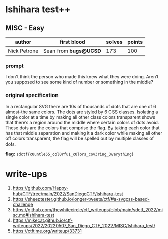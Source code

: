 # Ishihara test++
## MISC - Easy
| author | first blood             | solves | points |
| --- |-------------------------| -- | --- |
| Nick Petrone | Sean from **bugs@UCSD** | 173 | 100 |
### prompt
I don't think the person who made this knew what they were doing. Aren’t you supposed to see some kind of number or something in the middle?

### original specification
In a rectangular SVG there are 10s of thousands of dots that are one of 6 almost-the same colors. The dots are styled by 6 CSS classes. Isolating a single color at a time by making all other class colors transparent shows that there’s a region around the middle where certain colors of dots avoid. These dots are the colors that comprise the flag. By taking each color that has that middle separation and making it a dark color while making all other off colors transparent, the flag will be spelled out by multiple classes of dots.

**flag:** `sdctf{c0untle55_col0rfu1_c0lors_cov3ring_3veryth1ng}`

# write-ups
1. https://github.com/Happy-hub/CTF/tree/main/2022/SanDiegoCTF/ishihara-test
2. https://sheeptester.github.io/longer-tweets/ctf/#a-svgcss-based-challenge
3. https://github.com/thewhitecircle/ctf_writeups/blob/main/sdctf_2022/misc.md#ishihara-test
4. https://mikecat.github.io/ctf-writeups/2022/20220507_San_Diego_CTF_2022/MISC/Ishihara_test/
5. https://ctftime.org/writeup/33731